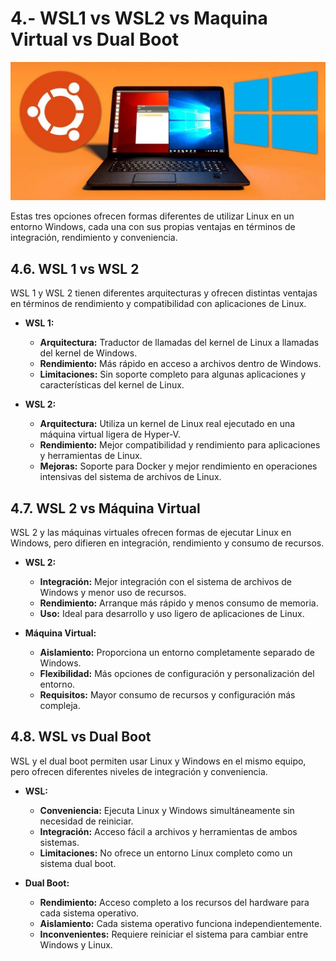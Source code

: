 # 4.- WSL1 vs WSL2 vs Maquina Virtual vs Dual Boot
![vs](/Imagenes/vs.jpg)

Estas tres opciones ofrecen formas diferentes de utilizar Linux en un entorno Windows, cada una con sus propias ventajas en términos de integración, rendimiento y conveniencia.

## 4.6. WSL 1 vs WSL 2

WSL 1 y WSL 2 tienen diferentes arquitecturas y ofrecen distintas ventajas en términos de rendimiento y compatibilidad con aplicaciones de Linux.

- **WSL 1:**
  - **Arquitectura:** Traductor de llamadas del kernel de Linux a llamadas del kernel de Windows.
  - **Rendimiento:** Más rápido en acceso a archivos dentro de Windows.
  - **Limitaciones:** Sin soporte completo para algunas aplicaciones y características del kernel de Linux.

- **WSL 2:**
  - **Arquitectura:** Utiliza un kernel de Linux real ejecutado en una máquina virtual ligera de Hyper-V.
  - **Rendimiento:** Mejor compatibilidad y rendimiento para aplicaciones y herramientas de Linux.
  - **Mejoras:** Soporte para Docker y mejor rendimiento en operaciones intensivas del sistema de archivos de Linux.

## 4.7. WSL 2 vs Máquina Virtual

WSL 2 y las máquinas virtuales ofrecen formas de ejecutar Linux en Windows, pero difieren en integración, rendimiento y consumo de recursos.

- **WSL 2:**
  - **Integración:** Mejor integración con el sistema de archivos de Windows y menor uso de recursos.
  - **Rendimiento:** Arranque más rápido y menos consumo de memoria.
  - **Uso:** Ideal para desarrollo y uso ligero de aplicaciones de Linux.

- **Máquina Virtual:**
  - **Aislamiento:** Proporciona un entorno completamente separado de Windows.
  - **Flexibilidad:** Más opciones de configuración y personalización del entorno.
  - **Requisitos:** Mayor consumo de recursos y configuración más compleja.

## 4.8. WSL vs Dual Boot

WSL y el dual boot permiten usar Linux y Windows en el mismo equipo, pero ofrecen diferentes niveles de integración y conveniencia.

- **WSL:**
  - **Conveniencia:** Ejecuta Linux y Windows simultáneamente sin necesidad de reiniciar.
  - **Integración:** Acceso fácil a archivos y herramientas de ambos sistemas.
  - **Limitaciones:** No ofrece un entorno Linux completo como un sistema dual boot.

- **Dual Boot:**
  - **Rendimiento:** Acceso completo a los recursos del hardware para cada sistema operativo.
  - **Aislamiento:** Cada sistema operativo funciona independientemente.
  - **Inconvenientes:** Requiere reiniciar el sistema para cambiar entre Windows y Linux.
